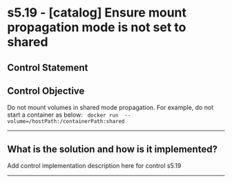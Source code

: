# s5.19 - \[catalog\] Ensure mount propagation mode is not set to shared

## Control Statement

## Control Objective

Do not mount volumes in shared mode propagation.    For example, do not start a container as below:    ```  docker run  --volume=/hostPath:/containerPath:shared     ```

______________________________________________________________________

## What is the solution and how is it implemented?

Add control implementation description here for control s5.19

______________________________________________________________________
